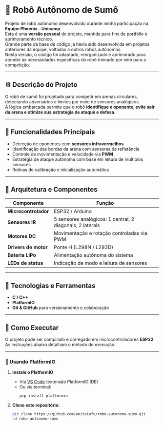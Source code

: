 # 🤖 Robô Autônomo de Sumô

Projeto de robô autônomo desenvolvido durante minha participação na **Equipe Phoenix – Unicamp**.  
Esta é uma **versão pessoal** do projeto, mantida para fins de portfólio e aprimoramento técnico.  
Grande parte da base de código já havia sido desenvolvida em projetos anteriores da equipe, voltados a outros robôs autônomos.  
Nesta versão, o código foi adaptado, reorganizado e aprimorado para atender às necessidades específicas do robô treinado por mim para a competição.

---

## ⚙️ Descrição do Projeto

O robô de sumô foi projetado para competir em arenas circulares, detectando adversários e limites por meio de sensores analógicos.  
A lógica embarcada permite que o robô **identifique o oponente, evite sair da arena e otimize sua estratégia de ataque e defesa**.

---

## 🧩 Funcionalidades Principais

- Detecção de oponentes com **sensores infravermelhos**
- Identificação das bordas da arena com sensores de refletância
- Controle de movimentação e velocidade via **PWM**
- Estratégia de ataque autônoma com base em leitura de múltiplos sensores
- Rotinas de calibração e inicialização automática

---

## 🧠 Arquitetura e Componentes

| Componente | Função |
|-------------|--------|
| **Microcontrolador** | ESP32 / Arduino |
| **Sensores IR** | 5 sensores analógicos: 1 central, 2 diagonais, 2 laterais |
| **Motores DC** | Movimentação e rotação controladas via PWM |
| **Drivers de motor** | Ponte H (L298N / L293D) |
| **Bateria LiPo** | Alimentação autônoma do sistema |
| **LEDs de status** | Indicação de modo e leitura de sensores |

---

## 🧰 Tecnologias e Ferramentas

- **C / C++**
- **PlatformIO** 
- **Git & GitHub** para versionamento e colaboração

---

## 🚀 Como Executar

O projeto pode ser compilado e carregado em microcontroladores **ESP32**.  
As instruções abaixo detalham o método de execução:

---

### 🧰 Usando PlatformIO

1. **Instale o PlatformIO**  
   - Via [VS Code](https://platformio.org/install/ide?install=vscode) (extensão PlatformIO IDE)
   - Ou via terminal:  
     ```bash
     pip install platformio
     ```

2. **Clone este repositório:**
   ```bash
   git clone https://github.com/anitainfo/robo-autonomo-sumo.git
   cd robo-autonomo-sumo
